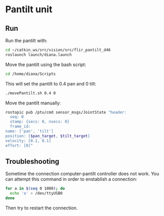 # Pantilt unit

## Run
Run the pantilt with:
```bash
cd ~/catkin_ws/src/vision/src/flir_pantilt_d46
roslaunch launch/diana.launch
```

Move the pantilt using the bash script:
```bash
cd /home/diana/Scripts
```
This will set the pantilt to 0.4 pan and 0 tilt:
```bash
./movePantilt.sh 0.4 0 
```

Move the pantilt manually:

```bash
rostopic pub /ptu/cmd sensor_msgs/JointState "header:
  seq: 0
  stamp: {secs: 0, nsecs: 0}
  frame_id: 
name: ['pan', 'tilt']
position: [$pan_target, $tilt_target]
velocity: [0.1, 0.1]
effort: [0]"
```

## Troubleshooting

Sometime the connection computer-pantilt controller does not work. You can attempt this command in order to enstablish a connection:


```bash
for a in $(seq 0 1000); do 
  echo 'a' > /dev/ttyUSB0
done
```

Then try to restart the connection.
